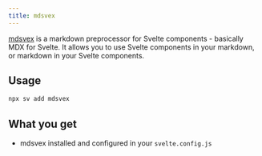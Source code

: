```yaml
---
title: mdsvex
---
```


[mdsvex](https://mdsvex.pngwn.io) is a markdown preprocessor for Svelte components - basically MDX for Svelte. It allows you to use Svelte components in your markdown, or markdown in your Svelte components.

## Usage

```bash
npx sv add mdsvex
```

## What you get

- mdsvex installed and configured in your `svelte.config.js`
